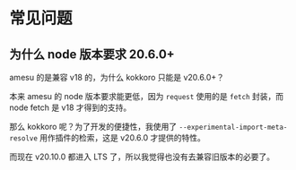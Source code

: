 # 常见问题

## 为什么 node 版本要求 20.6.0+

amesu 的是兼容 v18 的，为什么 kokkoro 只能是 v20.6.0+？

本来 amesu 的 node 版本要求能更低，因为 `request` 使用的是 `fetch` 封装，而 node fetch 是 v18 才得到的支持。

那么 kokkoro 呢？为了开发的便捷性，我使用了 `--experimental-import-meta-resolve` 用作插件的检索，这是 v20.6.0 才提供的特性。

而现在 v20.10.0 都进入 LTS 了，所以我觉得也没有去兼容旧版本的必要了。
